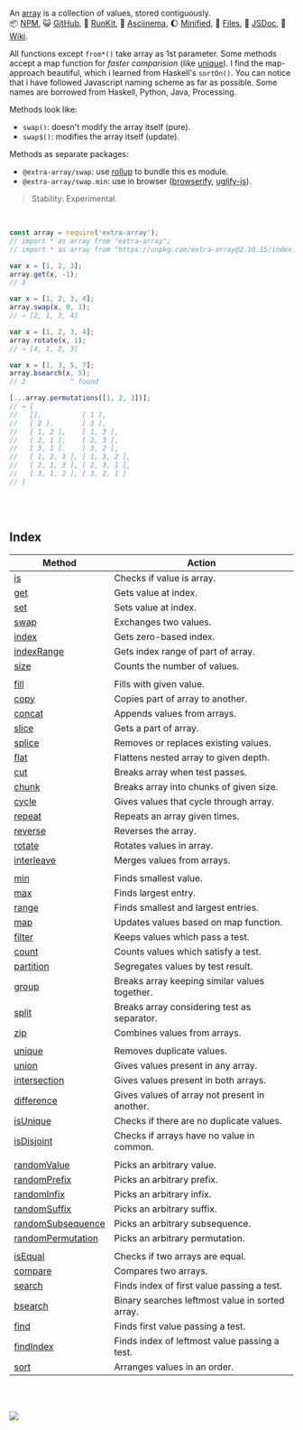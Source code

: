 An [array] is a collection of values, stored contiguously.<br>
:package: [NPM](https://www.npmjs.com/package/extra-array),
:smiley_cat: [GitHub](https://github.com/orgs/nodef/packages?repo_name=extra-array),
:running: [RunKit](https://npm.runkit.com/extra-array),
:vhs: [Asciinema](https://asciinema.org/a/337172),
:moon: [Minified](https://www.npmjs.com/package/extra-array.min),
:scroll: [Files](https://unpkg.com/extra-array/),
:newspaper: [JSDoc](https://nodef.github.io/extra-array/),
:blue_book: [Wiki](https://github.com/nodef/extra-array/wiki/).

All functions except `from*()` take array as 1st parameter. Some methods
accept a map function for *faster comparision* (like [unique]). I find the
map-approach beautiful, which i learned from Haskell's `sortOn()`. You can
notice that i have followed Javascript naming scheme as far as possible.
Some names are borrowed from Haskell, Python, Java, Processing.

Methods look like:
- `swap()`: doesn't modify the array itself (pure).
- `swap$()`: modifies the array itself (update).

Methods as separate packages:
- `@extra-array/swap`: use [rollup] to bundle this es module.
- `@extra-array/swap.min`: use in browser ([browserify], [uglify-js]).

> Stability: Experimental.

<br>

```javascript
const array = require('extra-array');
// import * as array from "extra-array";
// import * as array from "https://unpkg.com/extra-array@2.10.15/index.mjs"; (deno)

var x = [1, 2, 3];
array.get(x, -1);
// 3

var x = [1, 2, 3, 4];
array.swap(x, 0, 1);
// → [2, 1, 3, 4]

var x = [1, 2, 3, 4];
array.rotate(x, 1);
// → [4, 1, 2, 3]

var x = [1, 3, 5, 7];
array.bsearch(x, 5);
// 2           ^ found

[...array.permutations([1, 2, 3])];
// → [
//   [],          [ 1 ],
//   [ 2 ],       [ 3 ],
//   [ 1, 2 ],    [ 1, 3 ],
//   [ 2, 1 ],    [ 2, 3 ],
//   [ 3, 1 ],    [ 3, 2 ],
//   [ 1, 2, 3 ], [ 1, 3, 2 ],
//   [ 2, 1, 3 ], [ 2, 3, 1 ],
//   [ 3, 1, 2 ], [ 3, 2, 1 ]
// ]
```

<br>
<br>


## Index

| Method         | Action                                          |
| -------------- | ----------------------------------------------- |
| [is]           | Checks if value is array.                       |
| [get]          | Gets value at index.                            |
| [set]          | Sets value at index.                            |
| [swap]         | Exchanges two values.                           |
| [index]        | Gets zero-based index.                          |
| [indexRange]   | Gets index range of part of array.              |
| [size]         | Counts the number of values.                    |
|                |
| [fill]         | Fills with given value.                         |
| [copy]         | Copies part of array to another.                |
| [concat]       | Appends values from arrays.                     |
| [slice]        | Gets a part of array.                           |
| [splice]       | Removes or replaces existing values.            |
| [flat]         | Flattens nested array to given depth.           |
| [cut]          | Breaks array when test passes.                  |
| [chunk]        | Breaks array into chunks of given size.         |
| [cycle]        | Gives values that cycle through array.          |
| [repeat]       | Repeats an array given times.                   |
| [reverse]      | Reverses the array.                             |
| [rotate]       | Rotates values in array.                        |
| [interleave]   | Merges values from arrays.                      |
|                |
| [min]          | Finds smallest value.                           |
| [max]          | Finds largest entry.                            |
| [range]        | Finds smallest and largest entries.             |
| [map]          | Updates values based on map function.           |
| [filter]       | Keeps values which pass a test.                 |
| [count]        | Counts values which satisfy a test.             |
| [partition]    | Segregates values by test result.               |
| [group]        | Breaks array keeping similar values together.   |
| [split]        | Breaks array considering test as separator.     |
| [zip]          | Combines values from arrays.                    |
|                |
| [unique]       | Removes duplicate values.                       |
| [union]        | Gives values present in any array.              |
| [intersection] | Gives values present in both arrays.            |
| [difference]   | Gives values of array not present in another.   |
| [isUnique]     | Checks if there are no duplicate values.        |
| [isDisjoint]   | Checks if arrays have no value in common.       |
|                |
| [randomValue]        | Picks an arbitrary value.                       |
| [randomPrefix]       | Picks an arbitrary prefix.                      |
| [randomInfix]        | Picks an arbitrary infix.                       |
| [randomSuffix]       | Picks an arbitrary suffix.                      |
| [randomSubsequence]  | Picks an arbitrary subsequence.                 |
| [randomPermutation]  | Picks an arbitrary permutation.                 |
|                |
| [isEqual]      | Checks if two arrays are equal.                 |
| [compare]      | Compares two arrays.                            |
| [search]       | Finds index of first value passing a test.      |
| [bsearch]      | Binary searches leftmost value in sorted array. |
| [find]         | Finds first value passing a test.               |
| [findIndex]    | Finds index of leftmost value passing a test.   |
| [sort]         | Arranges values in an order.                    |

<br>
<br>

[![](https://img.youtube.com/vi/VYOOiIJeBOA/maxresdefault.jpg)](https://www.youtube.com/watch?v=VYOOiIJeBOA)

[array]: https://developer.mozilla.org/en-US/docs/Web/JavaScript/Reference/Global_Objects/Array
[browserify]: https://www.npmjs.com/package/browserify
[rollup]: https://www.npmjs.com/package/rollup
[uglify-js]: https://www.npmjs.com/package/uglify-js
[bsearch]: https://github.com/nodef/extra-array/wiki/bsearch
[chunk]: https://github.com/nodef/extra-array/wiki/chunk
[compare]: https://github.com/nodef/extra-array/wiki/compare
[concat]: https://github.com/nodef/extra-array/wiki/concat
[copy]: https://github.com/nodef/extra-array/wiki/copy
[count]: https://github.com/nodef/extra-array/wiki/count
[cut]: https://github.com/nodef/extra-array/wiki/cut
[cycle]: https://github.com/nodef/extra-array/wiki/cycle
[difference]: https://github.com/nodef/extra-array/wiki/difference
[fill]: https://github.com/nodef/extra-array/wiki/fill
[filter]: https://github.com/nodef/extra-array/wiki/filter
[find]: https://github.com/nodef/extra-array/wiki/find
[findIndex]: https://github.com/nodef/extra-array/wiki/findIndex
[flat]: https://github.com/nodef/extra-array/wiki/flat
[get]: https://github.com/nodef/extra-array/wiki/get
[group]: https://github.com/nodef/extra-array/wiki/group
[index]: https://github.com/nodef/extra-array/wiki/index
[indexRange]: https://github.com/nodef/extra-array/wiki/indexRange
[randomInfix]: https://github.com/nodef/extra-array/wiki/infix
[interleave]: https://github.com/nodef/extra-array/wiki/interleave
[intersection]: https://github.com/nodef/extra-array/wiki/intersection
[is]: https://github.com/nodef/extra-array/wiki/is
[isDisjoint]: https://github.com/nodef/extra-array/wiki/isDisjoint
[isEqual]: https://github.com/nodef/extra-array/wiki/isEqual
[isUnique]: https://github.com/nodef/extra-array/wiki/isUnique
[map]: https://github.com/nodef/extra-array/wiki/map
[max]: https://github.com/nodef/extra-array/wiki/max
[min]: https://github.com/nodef/extra-array/wiki/min
[partition]: https://github.com/nodef/extra-array/wiki/partition
[randomPermutation]: https://github.com/nodef/extra-array/wiki/permutation
[randomPrefix]: https://github.com/nodef/extra-array/wiki/prefix
[range]: https://github.com/nodef/extra-array/wiki/range
[repeat]: https://github.com/nodef/extra-array/wiki/repeat
[reverse]: https://github.com/nodef/extra-array/wiki/reverse
[rotate]: https://github.com/nodef/extra-array/wiki/rotate
[search]: https://github.com/nodef/extra-array/wiki/search
[set]: https://github.com/nodef/extra-array/wiki/set
[slice]: https://github.com/nodef/extra-array/wiki/slice
[sort]: https://github.com/nodef/extra-array/wiki/sort
[splice]: https://github.com/nodef/extra-array/wiki/splice
[split]: https://github.com/nodef/extra-array/wiki/split
[randomSubsequence]: https://github.com/nodef/extra-array/wiki/subsequence
[randomSuffix]: https://github.com/nodef/extra-array/wiki/suffix
[swap]: https://github.com/nodef/extra-array/wiki/swap
[union]: https://github.com/nodef/extra-array/wiki/union
[unique]: https://github.com/nodef/extra-array/wiki/unique
[zip]: https://github.com/nodef/extra-array/wiki/zip
[size]: https://github.com/nodef/extra-array/wiki/size
[randomValue]: https://github.com/nodef/extra-array/wiki/value
